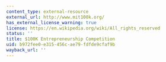 ```yaml
---
content_type: external-resource
external_url: http://www.mit100k.org/
has_external_license_warning: true
license: https://en.wikipedia.org/wiki/All_rights_reserved
status: ''
title: $100K Entrepreneurship Competition
uid: b972fee0-e315-456c-ae79-fdfde9cfaf9b
wayback_url: ''
---
```


